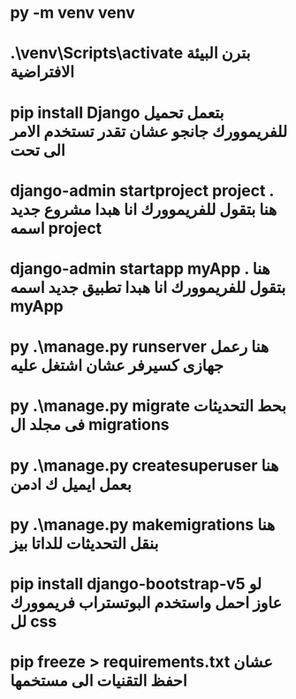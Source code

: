 # py -m venv venv 

# .\venv\Scripts\activate بترن البيئة الافتراضية

# pip install Django بتعمل تحميل للفريموورك جانجو عشان تقدر تستخدم الامر الى تحت

# django-admin startproject project . هنا بتقول للفريموورك انا هبدا مشروع جديد اسمه project

# django-admin startapp myApp . هنا بتقول للفريموورك انا هبدا تطبيق جديد اسمه myApp

# py .\manage.py runserver هنا رعمل جهازى كسيرفر عشان اشتغل عليه

# py .\manage.py migrate بحط التحديثات فى مجلد ال migrations

# py .\manage.py createsuperuser هنا بعمل ايميل ك ادمن

# py .\manage.py makemigrations هنا بنقل التحديثات للداتا بيز

# pip install django-bootstrap-v5 لو عاوز احمل واستخدم البوتستراب فريموورك لل css

# pip freeze > requirements.txt عشان احفظ التقنيات الى مستخمها